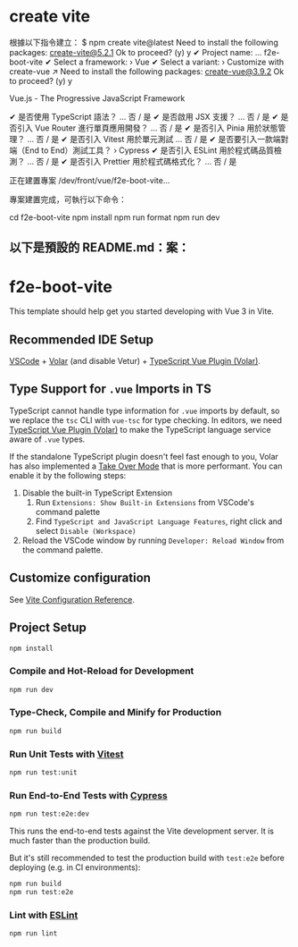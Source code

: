 # create vite

根據以下指令建立：
$ npm create vite@latest
Need to install the following packages:
create-vite@5.2.1
Ok to proceed? (y) y
✔ Project name: … f2e-boot-vite
✔ Select a framework: › Vue
✔ Select a variant: › Customize with create-vue ↗
Need to install the following packages:
create-vue@3.9.2
Ok to proceed? (y) y

Vue.js - The Progressive JavaScript Framework

✔ 是否使用 TypeScript 語法？ … 否 / 是
✔ 是否啟用 JSX 支援？ … 否 / 是
✔ 是否引入 Vue Router 進行單頁應用開發？ … 否 / 是
✔ 是否引入 Pinia 用於狀態管理？ … 否 / 是
✔ 是否引入 Vitest 用於單元測試 … 否 / 是
✔ 是否要引入一款端對端（End to End）測試工具？ › Cypress
✔ 是否引入 ESLint 用於程式碼品質檢測？ … 否 / 是
✔ 是否引入 Prettier 用於程式碼格式化？ … 否 / 是

正在建置專案 /dev/front/vue/f2e-boot-vite...

專案建置完成，可執行以下命令：

cd f2e-boot-vite
npm install
npm run format
npm run dev

## 以下是預設的 README.md：案：

# f2e-boot-vite

This template should help get you started developing with Vue 3 in Vite.

## Recommended IDE Setup

[VSCode](https://code.visualstudio.com/) + [Volar](https://marketplace.visualstudio.com/items?itemName=Vue.volar) (and disable Vetur) + [TypeScript Vue Plugin (Volar)](https://marketplace.visualstudio.com/items?itemName=Vue.vscode-typescript-vue-plugin).

## Type Support for `.vue` Imports in TS

TypeScript cannot handle type information for `.vue` imports by default, so we replace the `tsc` CLI with `vue-tsc` for type checking. In editors, we need [TypeScript Vue Plugin (Volar)](https://marketplace.visualstudio.com/items?itemName=Vue.vscode-typescript-vue-plugin) to make the TypeScript language service aware of `.vue` types.

If the standalone TypeScript plugin doesn't feel fast enough to you, Volar has also implemented a [Take Over Mode](https://github.com/johnsoncodehk/volar/discussions/471#discussioncomment-1361669) that is more performant. You can enable it by the following steps:

1. Disable the built-in TypeScript Extension
   1. Run `Extensions: Show Built-in Extensions` from VSCode's command palette
   2. Find `TypeScript and JavaScript Language Features`, right click and select `Disable (Workspace)`
2. Reload the VSCode window by running `Developer: Reload Window` from the command palette.

## Customize configuration

See [Vite Configuration Reference](https://vitejs.dev/config/).

## Project Setup

```sh
npm install
```

### Compile and Hot-Reload for Development

```sh
npm run dev
```

### Type-Check, Compile and Minify for Production

```sh
npm run build
```

### Run Unit Tests with [Vitest](https://vitest.dev/)

```sh
npm run test:unit
```

### Run End-to-End Tests with [Cypress](https://www.cypress.io/)

```sh
npm run test:e2e:dev
```

This runs the end-to-end tests against the Vite development server.
It is much faster than the production build.

But it's still recommended to test the production build with `test:e2e` before deploying (e.g. in CI environments):

```sh
npm run build
npm run test:e2e
```

### Lint with [ESLint](https://eslint.org/)

```sh
npm run lint
```
